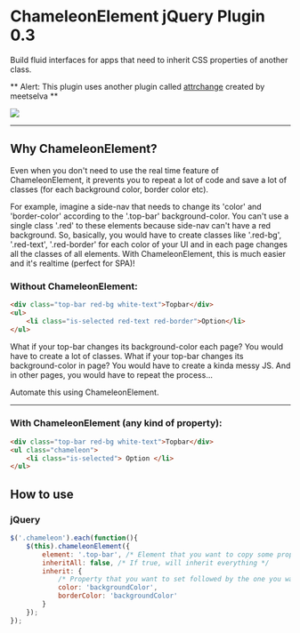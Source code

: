 # ChameleonElement jQuery Plugin 0.3
Build fluid interfaces for apps that need to inherit CSS properties of another class.

** Alert: This plugin uses another plugin called [attrchange](https://github.com/meetselva/attrchange) created by meetselva **

![](http://i.imgur.com/8FoyRmq.gif)

---
## Why ChameleonElement?
Even when you don't need to use the real time feature of ChameleonElement, it prevents you to repeat a lot of code and save a lot of classes (for each background color, border color etc).

For example, imagine a side-nav that needs to change its 'color' and 'border-color' according to the '.top-bar' background-color. You can't use a single class '.red' to these elements because side-nav can't have a red background. So, basically, you would have to create classes like '.red-bg', '.red-text', '.red-border' for each color of your UI and in each page changes all the classes of all elements. With ChameleonElement, this is much easier and it's realtime (perfect for SPA)!

### Without ChameleonElement:
```html
<div class="top-bar red-bg white-text">Topbar</div>
<ul>
	<li class="is-selected red-text red-border">Option</li>
</ul>
```

What if your top-bar changes its background-color each page? You would have to create a lot of classes.
What if your top-bar changes its background-color in page? You would have to create a kinda messy JS.
And in other pages, you would have to repeat the process...

Automate this using ChameleonElement.

---

### With ChameleonElement (any kind of property):
```html
<div class="top-bar red-bg white-text">Topbar</div>
<ul class="chameleon">
	<li class="is-selected"> Option </li>
</ul>
```

## How to use
### jQuery
```js
$('.chameleon').each(function(){
	$(this).chameleonElement({
		element: '.top-bar', /* Element that you want to copy some properties */
		inheritAll: false, /* If true, will inherit everything */
		inherit: {
			/* Property that you want to set followed by the one you want to copy */
			color: 'backgroundColor',
			borderColor: 'backgroundColor'
		}
	});
});
```